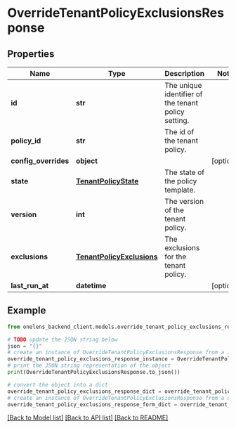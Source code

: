 # OverrideTenantPolicyExclusionsResponse


## Properties

Name | Type | Description | Notes
------------ | ------------- | ------------- | -------------
**id** | **str** | The unique identifier of the tenant policy setting. | 
**policy_id** | **str** | The id of the tenant policy. | 
**config_overrides** | **object** |  | [optional] 
**state** | [**TenantPolicyState**](TenantPolicyState.md) | The state of the policy template. | 
**version** | **int** | The version of the tenant policy. | 
**exclusions** | [**TenantPolicyExclusions**](TenantPolicyExclusions.md) | The exclusions for the tenant policy. | 
**last_run_at** | **datetime** |  | [optional] 

## Example

```python
from onelens_backend_client.models.override_tenant_policy_exclusions_response import OverrideTenantPolicyExclusionsResponse

# TODO update the JSON string below
json = "{}"
# create an instance of OverrideTenantPolicyExclusionsResponse from a JSON string
override_tenant_policy_exclusions_response_instance = OverrideTenantPolicyExclusionsResponse.from_json(json)
# print the JSON string representation of the object
print(OverrideTenantPolicyExclusionsResponse.to_json())

# convert the object into a dict
override_tenant_policy_exclusions_response_dict = override_tenant_policy_exclusions_response_instance.to_dict()
# create an instance of OverrideTenantPolicyExclusionsResponse from a dict
override_tenant_policy_exclusions_response_form_dict = override_tenant_policy_exclusions_response.from_dict(override_tenant_policy_exclusions_response_dict)
```
[[Back to Model list]](../README.md#documentation-for-models) [[Back to API list]](../README.md#documentation-for-api-endpoints) [[Back to README]](../README.md)


